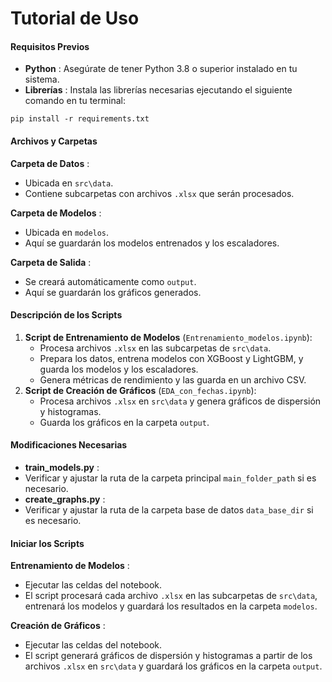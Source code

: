# Tutorial de Uso

#### Requisitos Previos

* **Python** : Asegúrate de tener Python 3.8 o superior instalado en tu sistema.
* **Librerías** : Instala las librerías necesarias ejecutando el siguiente comando en tu terminal:

```
pip install -r requirements.txt
```

#### Archivos y Carpetas

**Carpeta de Datos** :

* Ubicada en `src\data`.
* Contiene subcarpetas con archivos `.xlsx` que serán procesados.

**Carpeta de Modelos** :

* Ubicada en `modelos`.
* Aquí se guardarán los modelos entrenados y los escaladores.

**Carpeta de Salida** :

* Se creará automáticamente como `output`.
* Aquí se guardarán los gráficos generados.

#### Descripción de los Scripts

1. **Script de Entrenamiento de Modelos** (`Entrenamiento_modelos.ipynb`):
   * Procesa archivos `.xlsx` en las subcarpetas de `src\data`.
   * Prepara los datos, entrena modelos con XGBoost y LightGBM, y guarda los modelos y los escaladores.
   * Genera métricas de rendimiento y las guarda en un archivo CSV.
2. **Script de Creación de Gráficos** (`EDA_con_fechas.ipynb`):
   * Procesa archivos `.xlsx` en `src\data` y genera gráficos de dispersión y histogramas.
   * Guarda los gráficos en la carpeta `output`.

#### Modificaciones Necesarias

* **train_models.py** :
* Verificar y ajustar la ruta de la carpeta principal `main_folder_path` si es necesario.
* **create_graphs.py** :
* Verificar y ajustar la ruta de la carpeta base de datos `data_base_dir` si es necesario.

#### Iniciar los Scripts

**Entrenamiento de Modelos** :

* Ejecutar las celdas del notebook.
* El script procesará cada archivo `.xlsx` en las subcarpetas de `src\data`, entrenará los modelos y guardará los resultados en la carpeta `modelos`.

**Creación de Gráficos** :

* Ejecutar las celdas del notebook.
* El script generará gráficos de dispersión y histogramas a partir de los archivos `.xlsx` en `src\data` y guardará los gráficos en la carpeta `output`.
